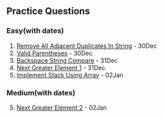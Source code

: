 ## Practice Questions

### Easy(with dates)

1. [Remove All Adjacent Duplicates In String](https://leetcode.com/problems/remove-all-adjacent-duplicates-in-string/description/) - 30Dec
2. [Valid Parentheses](https://leetcode.com/problems/valid-parentheses/) - 30Dec
3. [Backspace String Compare](https://leetcode.com/problems/backspace-string-compare/) - 31Dec
4. [Next Greater Element 1](https://leetcode.com/problems/next-greater-element-i/) - 31Dec
6. [Implement Stack Using Array]() - 02Jan


### Medium(with dates)

5. [Next Greater Element 2](https://leetcode.com/problems/next-greater-element-ii/) - 02Jan 


